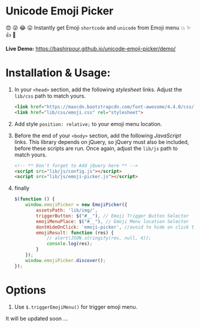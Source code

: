 # Unicode Emoji Picker

:heart_eyes: :stuck_out_tongue_winking_eye: :joy: :stuck_out_tongue: Instantly get Emoji `shortcode` and `unicode` from Emoji menu :boom: :sparkles: :thumbsup: :metal:

**Live Demo:** https://bashirpour.github.io/unicode-emoji-picker/demo/

# Installation & Usage:

1. In your `<head>` section, add the following *stylesheet* links. Adjust the `lib/css` path to match yours.

    ```html
    <link href="https://maxcdn.bootstrapcdn.com/font-awesome/4.4.0/css/font-awesome.min.css" rel="stylesheet">
    <link href="lib/css/emoji.css" rel="stylesheet">
    ```
   
2. Add style `position: relative;` to your emoji menu location.

3. Before the end of your `<body>` section, add the following *JavaScript* links. This library depends on jQuery, so jQuery must also be included, before these scripts are run. Once again, adjust the `lib/js` path to match yours.

    ```html
    <!-- ** Don't forget to Add jQuery here ** -->
    <script src="lib/js/config.js"></script>
    <script src="lib/js/emoji-picker.js"></script>
    ```

4. finally

    ```javascript
    $(function () {
        window.emojiPicker = new EmojiPicker({
            assetsPath: 'lib/img/', 
            triggerButton: $("#__"), // Emoji Trigger Button Selector
            emojiMenuPlace: $("#__"), // Emoji Menu location Selector
            dontHideOnClick: 'emoji-picker', //avoid to hide on click that (`class name`)
            emojiResult: function (res) {
                // alert(JSON.stringify(res, null, 4));
                console.log(res);
            }
        });
        window.emojiPicker.discover();
    });
    ```


# Options

1. Use `$.triggerEmojiMenu()` for trigger emoji menu.



It will be updated soon
...